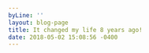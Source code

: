 ```yaml
---
byLine: ''
layout: blog-page
title: It changed my life 8 years ago!
date: 2018-05-02 15:08:56 -0400
---
```

